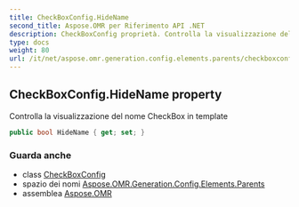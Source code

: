 ```yaml
---
title: CheckBoxConfig.HideName
second_title: Aspose.OMR per Riferimento API .NET
description: CheckBoxConfig proprietà. Controlla la visualizzazione del nome CheckBox in template
type: docs
weight: 80
url: /it/net/aspose.omr.generation.config.elements.parents/checkboxconfig/hidename/
---
```

## CheckBoxConfig.HideName property

Controlla la visualizzazione del nome CheckBox in template

```csharp
public bool HideName { get; set; }
```

### Guarda anche

* class [CheckBoxConfig](../)
* spazio dei nomi [Aspose.OMR.Generation.Config.Elements.Parents](../../checkboxconfig/)
* assemblea [Aspose.OMR](../../../)


